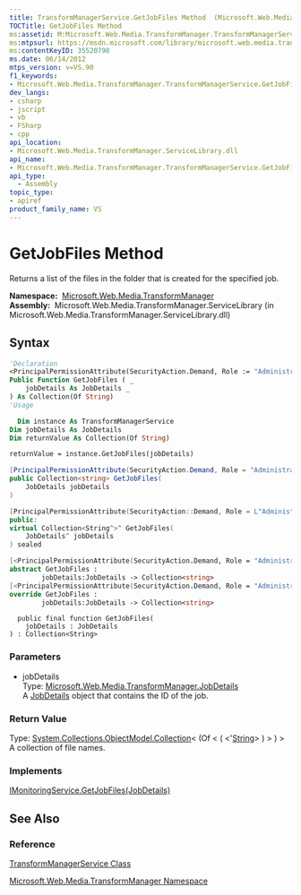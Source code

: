 ```yaml
---
title: TransformManagerService.GetJobFiles Method  (Microsoft.Web.Media.TransformManager)
TOCTitle: GetJobFiles Method
ms:assetid: M:Microsoft.Web.Media.TransformManager.TransformManagerService.GetJobFiles(Microsoft.Web.Media.TransformManager.JobDetails)
ms:mtpsurl: https://msdn.microsoft.com/library/microsoft.web.media.transformmanager.transformmanagerservice.getjobfiles(v=VS.90)
ms:contentKeyID: 35520798
ms.date: 06/14/2012
mtps_version: v=VS.90
f1_keywords:
- Microsoft.Web.Media.TransformManager.TransformManagerService.GetJobFiles
dev_langs:
- csharp
- jscript
- vb
- FSharp
- cpp
api_location:
- Microsoft.Web.Media.TransformManager.ServiceLibrary.dll
api_name:
- Microsoft.Web.Media.TransformManager.TransformManagerService.GetJobFiles
api_type:
  - Assembly
topic_type:
- apiref
product_family_name: VS
---
```


# GetJobFiles Method

Returns a list of the files in the folder that is created for the specified job.

**Namespace:**  [Microsoft.Web.Media.TransformManager](microsoft-web-media-transformmanager-namespace.md)  
**Assembly:**  Microsoft.Web.Media.TransformManager.ServiceLibrary (in Microsoft.Web.Media.TransformManager.ServiceLibrary.dll)

## Syntax

```vb
'Declaration
<PrincipalPermissionAttribute(SecurityAction.Demand, Role := "Administrators")> _
Public Function GetJobFiles ( _
    jobDetails As JobDetails _
) As Collection(Of String)
'Usage

  Dim instance As TransformManagerService
Dim jobDetails As JobDetails
Dim returnValue As Collection(Of String)

returnValue = instance.GetJobFiles(jobDetails)
```

```csharp
[PrincipalPermissionAttribute(SecurityAction.Demand, Role = "Administrators")]
public Collection<string> GetJobFiles(
    JobDetails jobDetails
)
```

```cpp
[PrincipalPermissionAttribute(SecurityAction::Demand, Role = L"Administrators")]
public:
virtual Collection<String^>^ GetJobFiles(
    JobDetails^ jobDetails
) sealed
```

``` fsharp
[<PrincipalPermissionAttribute(SecurityAction.Demand, Role = "Administrators")>]
abstract GetJobFiles : 
        jobDetails:JobDetails -> Collection<string> 
[<PrincipalPermissionAttribute(SecurityAction.Demand, Role = "Administrators")>]
override GetJobFiles : 
        jobDetails:JobDetails -> Collection<string> 
```

```jscript
  public final function GetJobFiles(
    jobDetails : JobDetails
) : Collection<String>
```

### Parameters

  - jobDetails  
    Type: [Microsoft.Web.Media.TransformManager.JobDetails](jobdetails-class-microsoft-web-media-transformmanager.md)  
    A [JobDetails](jobdetails-class-microsoft-web-media-transformmanager.md) object that contains the ID of the job.  

### Return Value

Type: [System.Collections.ObjectModel.Collection](https://msdn.microsoft.com/library/ms132397)\< (Of \< ( \<'[String](https://msdn.microsoft.com/library/s1wwdcbf)\> ) \> ) \>  
A collection of file names.  

### Implements

[IMonitoringService.GetJobFiles(JobDetails)](imonitoringservice-getjobfiles-method-microsoft-web-media-transformmanager.md)  

## See Also

### Reference

[TransformManagerService Class](transformmanagerservice-class-microsoft-web-media-transformmanager.md)

[Microsoft.Web.Media.TransformManager Namespace](microsoft-web-media-transformmanager-namespace.md)
